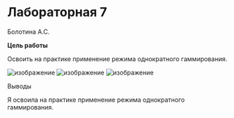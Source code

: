 ﻿# Лабораторная 7
Болотина А.С.

**Цель работы**

Освоить на практике применение режима однократного гаммирования.

![изображение](https://user-images.githubusercontent.com/113191444/197333619-2b102ee8-8c59-4c36-99d0-a94ca10d1dbd.png)
![изображение](https://user-images.githubusercontent.com/113191444/197333622-2d28c1e1-eb2f-4626-8647-083f3405a2c7.png)
![изображение](https://user-images.githubusercontent.com/113191444/197333629-092cc50e-9f00-4116-97f5-0f946f156c5d.png)


Выводы

Я освоила на практике применение режима однократного гаммирования.
